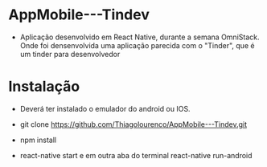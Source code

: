 # AppMobile---Tindev
- Aplicação desenvolvido em React Native, durante a semana OmniStack. Onde foi densenvolvida uma aplicação parecida com o "Tinder", que é um tinder para desenvolvedor

# Instalação
- Deverá ter instalado o emulador do android ou IOS.

- git clone https://github.com/Thiagolourenco/AppMobile---Tindev.git

- npm install

- react-native start e em outra aba do terminal react-native run-android

